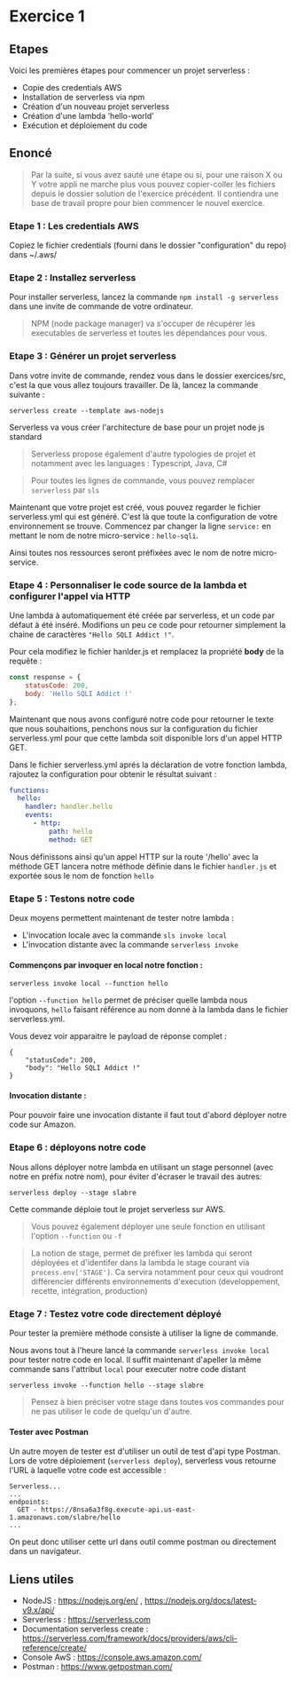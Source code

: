 # Exercice 1

## Etapes

Voici les premières étapes pour commencer un projet serverless : 

* Copie des credentials AWS
* Installation de serverless via npm
* Création d'un nouveau projet serverless
* Création d'une lambda 'hello-world'
* Exécution et déploiement du code

## Enoncé 

> Par la suite, si vous avez sauté une étape ou si, pour une raison X ou Y votre appli ne marche plus vous pouvez copier-coller les fichiers depuis le dossier solution de l'exercice précédent. Il contiendra une base de travail propre pour bien commencer le nouvel exercice.

### Etape 1 : Les credentials AWS

Copiez le fichier credentials (fourni dans le dossier "configuration" du repo) dans ~/.aws/

### Etape 2 : Installez serverless
 
Pour installer serverless, lancez la commande `npm install -g serverless` dans une invite de commande de votre ordinateur. 
> NPM (node package manager) va s'occuper de récupérer les executables de serverless et toutes les dépendances pour vous.

### Etape 3 : Générer un projet serverless

Dans votre invite de commande, rendez vous dans le dossier exercices/src, c'est la que vous allez toujours travailler. De là, lancez la commande suivante : 
```
serverless create --template aws-nodejs
```
Serverless va vous créer l'architecture de base pour un projet node js standard

> Serverless propose également d'autre typologies de projet et notamment avec les languages : Typescript, Java, C#

> Pour toutes les lignes de commande, vous pouvez remplacer `serverless` par `sls`

Maintenant que votre projet est créé, vous pouvez regarder le fichier serverless.yml qui est généré. C'est là que toute la configuration de votre environnement se trouve.
Commencez par changer la ligne `service:` en mettant le nom de notre micro-service : `hello-sqli`.

Ainsi toutes nos ressources seront préfixées avec le nom de notre micro-service.

### Etape 4 : Personnaliser le code source de la lambda et configurer l'appel via HTTP

Une lambda à automatiquement été créée par serverless, et un code par défaut à été inséré.
Modifions un peu ce code pour retourner simplement la chaine de caractères `"Hello SQLI Addict !"`.

Pour cela modifiez le fichier hanlder.js et remplacez la propriété **body** de la requête : 

```javascript
const response = {
    statusCode: 200,
    body: 'Hello SQLI Addict !'
};
```

Maintenant que nous avons configuré notre code pour retourner le texte que nous souhaitions, penchons nous sur la configuration du fichier serverless.yml pour que cette lambda soit disponible lors d'un appel HTTP GET.

Dans le fichier serverless.yml aprés la déclaration de votre fonction lambda, rajoutez la configuration pour obtenir le résultat suivant :
```yaml
functions:
  hello:
    handler: handler.hello
    events:
      - http:
          path: hello
          method: GET
``` 
Nous définissons ainsi qu'un appel HTTP sur la route '/hello' avec la méthode GET lancera notre méthode définie dans le fichier `handler.js` et exportée sous le nom de fonction `hello`

### Etape 5 : Testons notre code

Deux moyens permettent maintenant de tester notre lambda : 
* L'invocation locale avec la commande `sls invoke local`
* L'invocation distante avec la commande `serverless invoke`

#### Commençons par invoquer en local notre fonction : 

```
serverless invoke local --function hello
```
l'option `--function hello` permet de préciser quelle lambda nous invoquons, `hello` faisant référence au nom donné à la lambda dans le fichier serverless.yml.

Vous devez voir apparaitre le payload de réponse complet : 

```
{
    "statusCode": 200,
    "body": "Hello SQLI Addict !"
}
```

#### Invocation distante :

Pour pouvoir faire une invocation distante il faut tout d'abord déployer notre code sur Amazon.

### Etape 6 : déployons notre code

Nous allons déployer notre lambda en utilisant un stage personnel (avec notre en préfix notre nom), pour éviter d'écraser le travail des autres:

```
serverless deploy --stage slabre
```
Cette commande déploie tout le projet serverless sur AWS. 
> Vous pouvez également déployer une seule fonction en utilisant l'option `--function` ou `-f`

> La notion de stage, permet de préfixer les lambda qui seront déployées et d'identifer dans la lambda le stage courant via `process.env['STAGE']`.
> Ca servira notamment pour ceux qui voudront différencier différents environnements d'execution (developpement, recette, intégration, production)

### Etage 7 : Testez votre code directement déployé

Pour tester la première méthode consiste à utiliser la ligne de commande. 

Nous avons tout à l'heure lancé la commande `serverless invoke local` pour tester notre code en local. Il suffit maintenant d'apeller la même commande sans l'attribut `local` pour executer notre code distant

``` 
serverless invoke --function hello --stage slabre
```
> Pensez à bien préciser votre stage dans toutes vos commandes pour ne pas utiliser le code de quelqu'un d'autre.

#### Tester avec Postman

Un autre moyen de tester est d'utiliser un outil de test d'api type Postman.
Lors de votre déploiement (`serverless deploy`), serverless vous retourne l'URL à laquelle votre code est accessible : 

```
Serverless...
...
endpoints:
  GET - https://8nsa6a3f8g.execute-api.us-east-1.amazonaws.com/slabre/hello
...
```
On peut donc utiliser cette url dans outil comme postman ou directement dans un navigateur.

## Liens utiles

* NodeJS : https://nodejs.org/en/ , https://nodejs.org/docs/latest-v9.x/api/
* Serverless : https://serverless.com
* Documentation serverless create : https://serverless.com/framework/docs/providers/aws/cli-reference/create/
* Console AwS : https://console.aws.amazon.com/
* Postman : https://www.getpostman.com/
